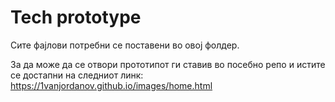 # Tech prototype 
Сите фајлови потребни се поставени во овој фолдер. 

За да може да се отвори прототипот ги ставив во посебно репо и истите се достапни на следниот линк: 
https://1vanjordanov.github.io/images/home.html

